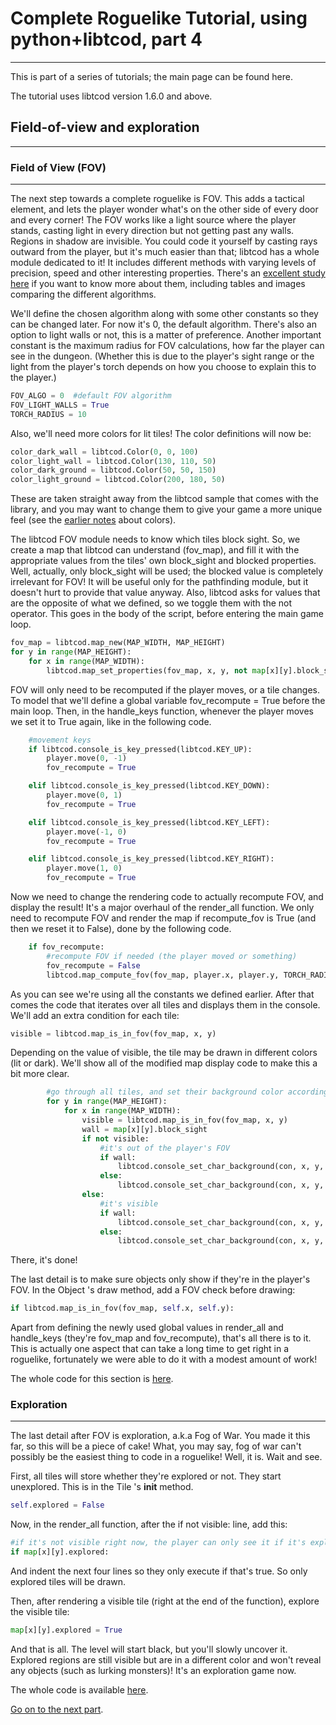 # Complete Roguelike Tutorial, using python+libtcod, part 4

---

This is part of a series of tutorials; the main page can be found here.

The tutorial uses libtcod version 1.6.0 and above.

## Field-of-view and exploration

---

### Field of View (FOV)

---

The next step towards a complete roguelike is FOV. This adds a tactical element, and lets the player wonder what's on the other side of every door and every corner! The FOV works like a light source where the player stands, casting light in every direction but not getting past any walls. Regions in shadow are invisible. You could code it yourself by casting rays outward from the player, but it's much easier than that; libtcod has a whole module dedicated to it! It includes different methods with varying levels of precision, speed and other interesting properties. There's an [excellent study here](comparative_study_of_field_of_view_algorithms_for_2d_grid_based_worlds.md) if you want to know more about them, including tables and images comparing the different algorithms.

We'll define the chosen algorithm along with some other constants so they can be changed later. For now it's 0, the default algorithm. There's also an option to light walls or not, this is a matter of preference. Another important constant is the maximum radius for FOV calculations, how far the player can see in the dungeon. (Whether this is due to the player's sight range or the light from the player's torch depends on how you choose to explain this to the player.)

```python
FOV_ALGO = 0  #default FOV algorithm
FOV_LIGHT_WALLS = True
TORCH_RADIUS = 10
```

Also, we'll need more colors for lit tiles! The color definitions will now be:

```python
color_dark_wall = libtcod.Color(0, 0, 100)
color_light_wall = libtcod.Color(130, 110, 50)
color_dark_ground = libtcod.Color(50, 50, 150)
color_light_ground = libtcod.Color(200, 180, 50)
```

These are taken straight away from the libtcod sample that comes with the library, and you may want to change them to give your game a more unique feel (see the [earlier notes](complete_roguelike_tutorial,_using_python+libtcod,_part_2.md#The_Map) about colors).

The libtcod FOV module needs to know which tiles block sight. So, we create a map that libtcod can understand (fov_map), and fill it with the appropriate values from the tiles' own block_sight and blocked properties. Well, actually, only block_sight will be used; the blocked value is completely irrelevant for FOV! It will be useful only for the pathfinding module, but it doesn't hurt to provide that value anyway. Also, libtcod asks for values that are the opposite of what we defined, so we toggle them with the not operator. This goes in the body of the script, before entering the main game loop.

```python
fov_map = libtcod.map_new(MAP_WIDTH, MAP_HEIGHT)
for y in range(MAP_HEIGHT):
    for x in range(MAP_WIDTH):
        libtcod.map_set_properties(fov_map, x, y, not map[x][y].block_sight, not map[x][y].blocked)
```

FOV will only need to be recomputed if the player moves, or a tile changes. To model that we'll define a global variable fov_recompute = True before the main loop. Then, in the handle_keys function, whenever the player moves we set it to True again, like in the following code.

```python
    #movement keys
    if libtcod.console_is_key_pressed(libtcod.KEY_UP):
        player.move(0, -1)
        fov_recompute = True

    elif libtcod.console_is_key_pressed(libtcod.KEY_DOWN):
        player.move(0, 1)
        fov_recompute = True

    elif libtcod.console_is_key_pressed(libtcod.KEY_LEFT):
        player.move(-1, 0)
        fov_recompute = True

    elif libtcod.console_is_key_pressed(libtcod.KEY_RIGHT):
        player.move(1, 0)
        fov_recompute = True
```

Now we need to change the rendering code to actually recompute FOV, and display the result! It's a major overhaul of the render_all function. We only need to recompute FOV and render the map if recompute_fov is True (and then we reset it to False), done by the following code.

```python
    if fov_recompute:
        #recompute FOV if needed (the player moved or something)
        fov_recompute = False
        libtcod.map_compute_fov(fov_map, player.x, player.y, TORCH_RADIUS, FOV_LIGHT_WALLS, FOV_ALGO)
```

As you can see we're using all the constants we defined earlier. After that comes the code that iterates over all tiles and displays them in the console. We'll add an extra condition for each tile:

```python
visible = libtcod.map_is_in_fov(fov_map, x, y)
```

Depending on the value of visible, the tile may be drawn in different colors (lit or dark). We'll show all of the modified map display code to make this a bit more clear.

```python
        #go through all tiles, and set their background color according to the FOV
        for y in range(MAP_HEIGHT):
            for x in range(MAP_WIDTH):
                visible = libtcod.map_is_in_fov(fov_map, x, y)
                wall = map[x][y].block_sight
                if not visible:
                    #it's out of the player's FOV
                    if wall:
                        libtcod.console_set_char_background(con, x, y, color_dark_wall, libtcod.BKGND_SET)
                    else:
                        libtcod.console_set_char_background(con, x, y, color_dark_ground, libtcod.BKGND_SET)
                else:
                    #it's visible
                    if wall:
                        libtcod.console_set_char_background(con, x, y, color_light_wall, libtcod.BKGND_SET )
                    else:
                        libtcod.console_set_char_background(con, x, y, color_light_ground, libtcod.BKGND_SET )
```

There, it's done!

The last detail is to make sure objects only show if they're in the player's FOV. In the Object 's draw method, add a FOV check before drawing:

```python
if libtcod.map_is_in_fov(fov_map, self.x, self.y):
```

Apart from defining the newly used global values in render_all and handle_keys (they're fov_map and fov_recompute), that's all there is to it. This is actually one aspect that can take a long time to get right in a roguelike, fortunately we were able to do it with a modest amount of work!

The whole code for this section is [here](complete_roguelike_tutorial_using_python+libtcod_part_4_code.md#field_of_view).

### Exploration

---

The last detail after FOV is exploration, a.k.a Fog of War. You made it this far, so this will be a piece of cake! What, you may say, fog of war can't possibly be the easiest thing to code in a roguelike! Well, it is. Wait and see.

First, all tiles will store whether they're explored or not. They start unexplored. This is in the Tile 's **init** method.

```python
self.explored = False
```

Now, in the render_all function, after the if not visible: line, add this:

```python
#if it's not visible right now, the player can only see it if it's explored
if map[x][y].explored:
```

And indent the next four lines so they only execute if that's true. So only explored tiles will be drawn.

Then, after rendering a visible tile (right at the end of the function), explore the visible tile:

```python
map[x][y].explored = True
```

And that is all. The level will start black, but you'll slowly uncover it. Explored regions are still visible but are in a different color and won't reveal any objects (such as lurking monsters)! It's an exploration game now.

The whole code is available [here](complete_roguelike_tutorial_using_python+libtcod_part_4_code.md#Exploration).

[Go on to the next part](complete_roguelike_tutorial,_using_python+libtcod,_part_5.md).
